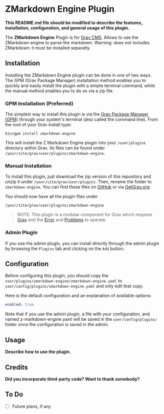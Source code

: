# ZMarkdown Engine Plugin

**This README.md file should be modified to describe the features, installation, configuration, and general usage of this plugin.**

The **ZMarkdown Engine** Plugin is for [Grav CMS](http://github.com/getgrav/grav). Allows to use the ZMarkdown engine to parse the markdown. Warning: does not includes ZMarkdown: it must be installed separatly.

## Installation

Installing the ZMarkdown Engine plugin can be done in one of two ways. The GPM (Grav Package Manager) installation method enables you to quickly and easily install the plugin with a simple terminal command, while the manual method enables you to do so via a zip file.

### GPM Installation (Preferred)

The simplest way to install this plugin is via the [Grav Package Manager (GPM)](http://learn.getgrav.org/advanced/grav-gpm) through your system's terminal (also called the command line).  From the root of your Grav install type:

    bin/gpm install zmarkdown-engine

This will install the Z Markdown Engine plugin into your `/user/plugins` directory within Grav. Its files can be found under `/your/site/grav/user/plugins/zmarkdown-engine`.

### Manual Installation

To install this plugin, just download the zip version of this repository and unzip it under `/your/site/grav/user/plugins`. Then, rename the folder to `zmarkdown-engine`. You can find these files on [GitHub](https://github.com/amaury-carrade/grav-plugin-zmarkdown-engine) or via [GetGrav.org](http://getgrav.org/downloads/plugins#extras).

You should now have all the plugin files under

    /your/site/grav/user/plugins/zmarkdown-engine
	
> NOTE: This plugin is a modular component for Grav which requires [Grav](http://github.com/getgrav/grav) and the [Error](https://github.com/getgrav/grav-plugin-error) and [Problems](https://github.com/getgrav/grav-plugin-problems) to operate.

### Admin Plugin

If you use the admin plugin, you can install directly through the admin plugin by browsing the `Plugins` tab and clicking on the `Add` button.

## Configuration

Before configuring this plugin, you should copy the `user/plugins/zmarkdown-engine/zmarkdown-engine.yaml` to `user/config/plugins/zmarkdown-engine.yaml` and only edit that copy.

Here is the default configuration and an explanation of available options:

```yaml
enabled: true
```

Note that if you use the admin plugin, a file with your configuration, and named z-markdown-engine.yaml will be saved in the `user/config/plugins/` folder once the configuration is saved in the admin.

## Usage

**Describe how to use the plugin.**

## Credits

**Did you incorporate third-party code? Want to thank somebody?**

## To Do

- [ ] Future plans, if any


